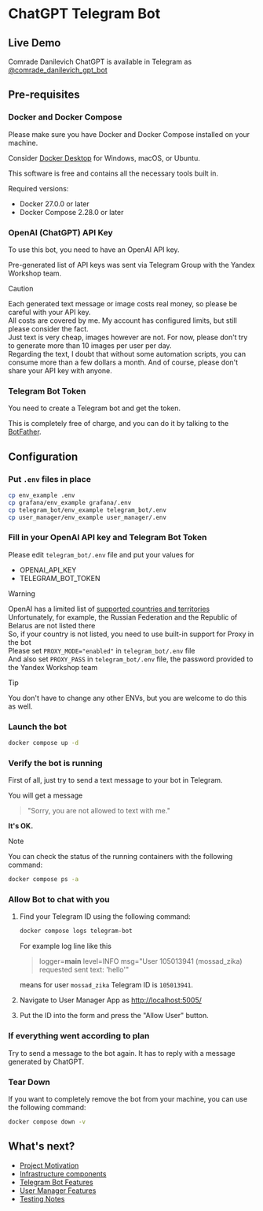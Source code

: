 # ChatGPT Telegram Bot

## Live Demo

Comrade Danilevich ChatGPT is available in Telegram as [@comrade_danilevich_gpt_bot](https://t.me/comrade_danilevich_gpt_bot)

## Pre-requisites

### Docker and Docker Compose

Please make sure you have Docker and Docker Compose installed on your machine.

Consider [Docker Desktop](https://www.docker.com/products/docker-desktop/) for Windows, macOS, or Ubuntu.

This software is free and contains all the necessary tools built in.

Required versions:
- Docker 27.0.0 or later
- Docker Compose 2.28.0 or later

### OpenAI (ChatGPT) API Key

To use this bot, you need to have an OpenAI API key. 

Pre-generated list of API keys was sent via Telegram Group with the Yandex Workshop team.

> [!CAUTION]
> Each generated text message or image costs real money, so please be careful with your API key.\
> All costs are covered by me. My account has configured limits, but still please consider the fact.\
> Just text is very cheap, images however are not. For now, please don't try to generate more than 10 images per user per day.\
> Regarding the text, I doubt that without some automation scripts, you can consume more than a few dollars a month.
> And of course, please don't share your API key with anyone.

### Telegram Bot Token

You need to create a Telegram bot and get the token.

This is completely free of charge, and you can do it by talking to the [BotFather](https://core.telegram.org/bots/features#creating-a-new-bot).

## Configuration

### Put `.env` files in place

```bash
cp env_example .env
cp grafana/env_example grafana/.env
cp telegram_bot/env_example telegram_bot/.env
cp user_manager/env_example user_manager/.env
```

### Fill in your OpenAI API key and Telegram Bot Token

Please edit `telegram_bot/.env` file and put your values for 
- OPENAI_API_KEY 
- TELEGRAM_BOT_TOKEN

> [!WARNING]
> OpenAI has a limited list of [supported countries and territories](https://platform.openai.com/docs/supported-countries) \
> Unfortunately, for example, the Russian Federation and the Republic of Belarus are not listed there \
> So, if your country is not listed, you need to use built-in support for Proxy in the bot \
> Please set `PROXY_MODE="enabled"` in `telegram_bot/.env` file \
> And also set `PROXY_PASS` in `telegram_bot/.env` file, the password provided to the Yandex Workshop team

> [!TIP]
>  You don't have to change any other ENVs, but you are welcome to do this as well.

### Launch the bot
```bash
docker compose up -d
```

### Verify the bot is running

First of all, just try to send a text message to your bot in Telegram.

You will get a message
> "Sorry, you are not allowed to text with me."

**It's OK.**

> [!NOTE]  
> You can check the status of the running containers with the following command:
> ```bash
> docker compose ps -a
> ```

### Allow Bot to chat with you
1. Find your Telegram ID using the following command:
    ```bash
    docker compose logs telegram-bot
    ```
    
    For example log line like this
    > logger=__main__ level=INFO msg="User 105013941 (mossad_zika) requested sent text: 'hello'"
    
    means for user `mossad_zika` Telegram ID is `105013941`.

2. Navigate to User Manager App as [http://localhost:5005/](http://localhost:5005/)

3. Put the ID into the form and press the "Allow User" button.

### If everything went according to plan

Try to send a message to the bot again. It has to reply with a message generated by ChatGPT.

### Tear Down

If you want to completely remove the bot from your machine, you can use the following command:

```bash
docker compose down -v
```

## What's next?
- [Project Motivation](documentation/project-motivation.md)
- [Infrastructure components](documentation/infrastructure-components.md)
- [Telegram Bot Features](documentation/telegram-bot-features.md)
- [User Manager Features](documentation/user-manager-features.md)
- [Testing Notes](documentation/testing-notes.md)
